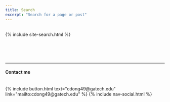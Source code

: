 ```yaml
---
title: Search
excerpt: "Search for a page or post"
---
```


<br/>
{% include site-search.html %}
<br/><br/><br/><br/><br/>
<hr>
<h4>Contact me</h4>
<br/>
{% include button.html text="cdong49@gatech.edu" link="mailto:cdong49@gatech.edu" %}
{% include nav-social.html %}